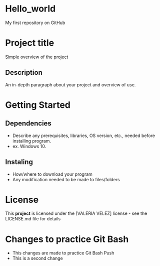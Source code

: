 # Hello_world
My first repository on GitHub

# Project title

Simple overview of the project

## Description

An in-depth paragraph about your project and overview of use.

# Getting Started

## Dependencies

* Describe any prerequisites, libraries, OS version, etc., needed before installing program.
* ex. Windows 10.

## Instaling

* How/where to download your program
* Any modification needed to be made to files/folders

# License

This **project** is licensed under the [VALERIA VELEZ] license - see the LICENSE.md file for details

# Changes to practice Git Bash
* This changes are made to practice Git Bash Push
* This is a second change

